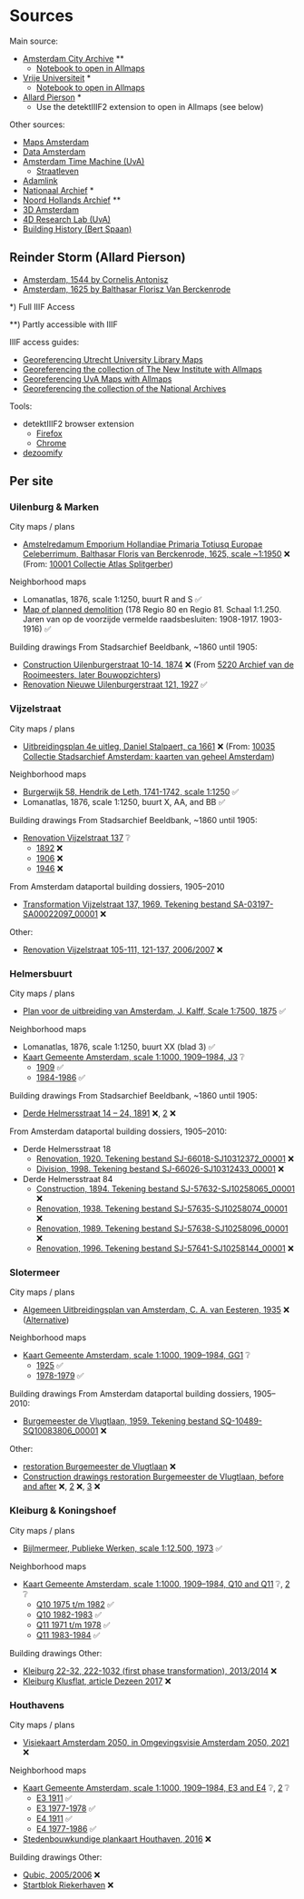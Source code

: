 # Sources

Main source:
- [Amsterdam City Archive](https://archief.amsterdam/) \*\*
	- [Notebook to open in Allmaps](https://observablehq.com/@allmaps/stadsarchief-amsterdam-to-iiif-image)
- [Vrije Universiteit](https://vu.contentdm.oclc.org/digital/collection/krt) \*
	- [Notebook to open in Allmaps](https://observablehq.com/@allmaps/contentdm-to-iiif)
 - [Allard Pierson](https://uvaerfgoed.nl//beeldbank/) \*
	- Use the detektIIIF2 extension to open in Allmaps (see below)

Other sources:
- [Maps Amsterdam](https://maps.amsterdam.nl/)
- [Data Amsterdam](https://data.amsterdam.nl/)
- [Amsterdam Time Machine (UvA)](https://www.amsterdamtimemachine.nl/)
	- [Straatleven](https://streetlife.amsterdamtimemachine.nl)
- [Adamlink](https://adamlink.nl/)
- [Nationaal Archief](https://www.nationaalarchief.nl/onderzoeken/kaarten-en-tekeningen) \*
- [Noord Hollands Archief](https://noord-hollandsarchief.nl/) \*\*
- [3D Amsterdam](https://3d.amsterdam.nl)
- [4D Research Lab (UvA)](https://4dresearchlab.nl)
- [Building History (Bert Spaan)](https://code.waag.org/buildings/)

## Reinder Storm (Allard Pierson)
- [Amsterdam, 1544 by Cornelis Antonisz](https://hdl.handle.net/11245/3.2836)
- [Amsterdam, 1625 by Balthasar Florisz Van Berckenrode](https://hdl.handle.net/11245/3.39844)

\*) Full IIIF Access

\*\*) Partly accessible with IIIF

IIIF access guides:

- [Georeferencing Utrecht University Library Maps](https://observablehq.com/@allmaps/georeferencing-uu)
- [Georeferencing the collection of The New Institute with Allmaps](https://observablehq.com/d/b4c83846ccf2e305)
- [Georeferencing UvA Maps with Allmaps](https://observablehq.com/d/1fcb94939fd2af51)
- [Georeferencing the collection of the National Archives](https://observablehq.com/d/f20a73ea8f8a4c50)

Tools:
- detektIIIF2 browser extension
	- [Firefox](https://addons.mozilla.org/en-US/firefox/addon/detektiiif2/)
 	- [Chrome](https://chrome.google.com/webstore/detail/detektiiif2/aaodcobgcadinjipaocibamdfcffpcpp)
- [dezoomify](https://dezoomify.ophir.dev)

## Per site

### Uilenburg & Marken

City maps / plans
- [Amstelredamum Emporium Hollandiae Primaria Totiusq Europae Celeberrimum, Balthasar Floris van Berckenrode, 1625, scale ~1:1950](https://archief.amsterdam/beeldbank/detail/efc4ec29-23b5-ce93-90f1-d5966b14b946) ❌ (From: [10001 Collectie Atlas Splitgerber](https://archief.amsterdam/inventarissen/details/10001))

Neighborhood maps
- Lomanatlas, 1876, scale 1:1250, buurt R and S ✅
- [Map of planned demolition](https://archief.amsterdam/inventarissen/scans/10040/1.178) (178 Regio 80 en Regio 81. Schaal 1:1.250. Jaren van op de voorzijde vermelde raadsbesluiten: 1908-1917. 1903-1916) ✅

Building drawings
From Stadsarchief Beeldbank, ~1860 until 1905:
- [Construction Uilenburgerstraat 10-14, 1874](https://archief.amsterdam/beeldbank/detail/5bf46a6e-151a-cfe3-520f-f7dc6a764fbd) ❌ (From [5220 Archief van de Rooimeesters, later Bouwopzichters](https://archief.amsterdam/inventarissen/details/5220))
- [Renovation Nieuwe Uilenburgerstraat 121, 1927](https://archief.amsterdam/beeldbank/detail/c5fafbd0-18de-c690-5573-eb87a3563213) ✅

### Vijzelstraat

City maps / plans
- [Uitbreidingsplan 4e uitleg, Daniel Stalpaert, ca 1661](https://archief.amsterdam/beeldbank/detail/44717887-d5d6-3e50-c82a-fb056ee20056) ❌ (From: [10035 Collectie Stadsarchief Amsterdam: kaarten van geheel Amsterdam](https://archief.amsterdam/inventarissen/details/10035))

Neighborhood maps
- [Burgerwijk 58, Hendrik de Leth, 1741-1742, scale 1:1250](https://archief.amsterdam/beeldbank/detail/66527dcd-1a8d-3031-229a-9a588b92eb49) ✅
- Lomanatlas, 1876, scale 1:1250, buurt X, AA, and BB ✅

Building drawings
From Stadsarchief Beeldbank, ~1860 until 1905:
- [Renovation Vijzelstraat 137](https://archief.amsterdam/beeldbank/?mode=gallery&view=list&q=vijzelstraat%20137&rows=1&page=1&fq%5B%5D=search_s_sk_documenttype:%22bouwtekening%22&fq%5B%5D=search_s_geografische_aanduiding_sk_geografische_naam:%22Vijzelstraat%22&sort=order_i_sk_date%20asc&record=1a3174e6-a8d2-5ff6-bd51-908b719bd39d) ❔
  - [1892](https://archief.amsterdam/beeldbank/detail/de2476cd-e184-bec4-0d6e-ba645e3a0408) ❌
  - [1906](https://archief.amsterdam/beeldbank/detail/ef0b2534-daad-5058-6f6e-21028a9c3072) ❌
  - [1946](https://archief.amsterdam/beeldbank/detail/9438ce6e-e5dd-cfd8-0c7a-ef0846b84c3e) ❌

From Amsterdam dataportal building dossiers, 1905–2010 
- [Transformation Vijzelstraat 137, 1969. Tekening bestand SA-03197-SA00022097_00001](https://data.amsterdam.nl/data/bouwdossiers/bouwdossier/SA3197/?center=52.3623616%2C4.8911146&filters=%7B%22openbare_ruimte%22%3A%22Vijzelstraat%22%2C%22woonplaats%22%3A%22Amsterdam%22%7D&modus=volledig&pagina=2&zoom=14) ❌

Other:
- [Renovation Vijzelstraat 105-111, 121-137, 2006/2007](https://www.gebouwdin.amsterdam.nl/main.asp?action=display_html_pagina&name=detailpagina&booMarge=-1&item_id=158&selected_balkitem_id=531&UserQuery=vijzelstraat) ❌

### Helmersbuurt

City maps / plans
- [Plan voor de uitbreiding van Amsterdam, J. Kalff, Scale 1:7500, 1875](https://archief.amsterdam/beeldbank/detail/3fd25c56-547a-0a10-e515-3dd32108eda5) ✅

Neighborhood maps
- Lomanatlas, 1876, scale 1:1250, buurt XX (blad 3) ✅
- [Kaart Gemeente Amsterdam, scale 1:1000, 1909–1984, J3](https://archief.amsterdam/beeldbank/?mode=gallery&view=list&page=1&fq%5B%5D=search_s_sk_documenttype:%22kaart%22&fq%5B%5D=search_s_dc_provenance:%22Collectie%20Stadsarchief%20Amsterdam%5C:%20Kaart%20van%20Amsterdam,%20Schaal%201%5C:1.000,%20vervaardigd%20door%20Dienst%20Publieke%20Werken%20en%20haar%20rechtsopvolgers%22&reverse=0&q=j3&sort=order_i_sk_date%20asc&oldView=gallery) ❔
  - [1909](https://archief.amsterdam/beeldbank/detail/3c85c96a-2512-006e-4e2c-8877eb3848ac) ✅
  - [1984-1986](https://archief.amsterdam/beeldbank/detail/e8ca16a5-e99f-361e-60eb-17028f8371de) ✅

Building drawings
From Stadsarchief Beeldbank, ~1860 until 1905:
- [Derde Helmersstraat 14 – 24, 1891](https://archief.amsterdam/beeldbank/detail/4f26df9f-597e-8a04-9095-25d7b5da3cd3) ❌, [2](https://archief.amsterdam/beeldbank/detail/d2558663-154e-ffc0-6a7e-5dbda5f4e609) ❌

From Amsterdam dataportal building dossiers, 1905–2010:
- Derde Helmersstraat 18
  - [Renovation, 1920. Tekening bestand SJ-66018-SJ10312372_00001](https://data.amsterdam.nl/data/bouwdossiers/bouwdossier/SJ66018/?center=52.3654186%2C4.8764576&locatie=52.3654325%2C4.8773958&term=Derde+Helmersstraat+84-H&zoom=14) ❌
  - [Division, 1998. Tekening bestand SJ-66026-SJ10312433_00001](https://data.amsterdam.nl/data/bouwdossiers/bouwdossier/SJ66026/?center=52.3654186%2C4.8764576&locatie=52.3654325%2C4.8773958&term=Derde+Helmersstraat+84-H&zoom=14 ) ❌
- Derde Helmersstraat 84
  - [Construction, 1894. Tekening bestand SJ-57632-SJ10258065_00001](https://data.amsterdam.nl/data/bouwdossiers/bouwdossier/SJ57632/?center=52.3646513%2C4.873861&term=Derde+Helmersstraat+84&zoom=14) ❌
  - [Renovation, 1938. Tekening bestand  SJ-57635-SJ10258074_00001](https://data.amsterdam.nl/data/bouwdossiers/bouwdossier/SJ57635/?center=52.3646506%2C4.8738611&term=Derde+Helmersstraat+84&zoom=14) ❌
  - [Renovation, 1989. Tekening bestand SJ-57638-SJ10258096_00001](https://data.amsterdam.nl/data/bouwdossiers/bouwdossier/SJ57638/?center=52.3646506%2C4.8738611&term=Derde+Helmersstraat+84&zoom=14) ❌
  - [Renovation, 1996. Tekening bestand SJ-57641-SJ10258144_00001](https://data.amsterdam.nl/data/bouwdossiers/bouwdossier/SJ57641/?center=52.3646506%2C4.8738611&term=Derde+Helmersstraat+84&zoom=14) ❌

### Slotermeer

City maps / plans
- [Algemeen Uitbreidingsplan van Amsterdam, C. A. van Eesteren, 1935](https://archief.amsterdam/beeldbank/detail/50fff1ab-5fec-3121-2aa6-8609c60920fa) ❌ ([Alternative](https://archief.amsterdam/inventarissen/scans/10035/6.5.2/start/0/limit/10/highlight/1))

Neighborhood maps
- [Kaart Gemeente Amsterdam, scale 1:1000, 1909–1984, GG1](https://archief.amsterdam/beeldbank/?mode=gallery&view=list&page=1&fq%5B%5D=search_s_sk_documenttype:%22kaart%22&fq%5B%5D=search_s_dc_provenance:%22Collectie%20Stadsarchief%20Amsterdam%5C:%20Kaart%20van%20Amsterdam,%20Schaal%201%5C:1.000,%20vervaardigd%20door%20Dienst%20Publieke%20Werken%20en%20haar%20rechtsopvolgers%22&reverse=0&q=GG1&sort=order_i_sk_date%20asc&oldView=gallery) ❔
  - [1925](https://archief.amsterdam/beeldbank/detail/d8af7734-acb1-0146-9eaa-455e6efe95d6) ✅
  - [1978-1979](https://archief.amsterdam/beeldbank/detail/d19adfbe-5754-3968-92d2-e0387d21ab5f) ✅

Building drawings
From Amsterdam dataportal building dossiers, 1905–2010: 
- [Burgemeester de Vlugtlaan, 1959. Tekening bestand SQ-10489-SQ10083806_00001](https://data.amsterdam.nl/data/bouwdossiers/bouwdossier/SQ10489/?center=52.3802428%2C4.829523&term=jacob+frankhof&zoom=14) ❌

Other:
- [restoration Burgemeester de Vlugtlaan](https://www.gebouwdin.amsterdam.nl/main.asp?action=display_html_pagina&name=detailpagina&booMarge=-1&item_id=1659) ❌
- [Construction drawings restoration Burgemeester de Vlugtlaan, before and after](https://www.nrpguldenfeniks.nl/archief/jaargangen/2018/renovatie/aireywoningen-burgemeester-de-vlugtlaan-amsterdam-1/)  ❌, [2](https://www.nrpguldenfeniks.nl/upload/gulden-feniks/9/832/old_2f81737ec49bc204aacb5fdf385dcb10.pdf) ❌, [3](https://www.nrpguldenfeniks.nl/upload/gulden-feniks/9/832/new_2f81737ec49bc204aacb5fdf385dcb10.pdf) ❌

### Kleiburg & Koningshoef

City maps / plans
- [Bijlmermeer, Publieke Werken, scale 1:12.500, 1973](https://archief.amsterdam/beeldbank/detail/9a98da8f-d9b9-c250-f05f-ddde0035c5a9) ✅

Neighborhood maps
- [Kaart Gemeente Amsterdam, scale 1:1000, 1909–1984, Q10 and Q11](https://archief.amsterdam/beeldbank/?mode=gallery&view=list&page=1&fq%5B%5D=search_s_sk_documenttype:%22kaart%22&fq%5B%5D=search_s_dc_provenance:%22Collectie%20Stadsarchief%20Amsterdam%5C:%20Kaart%20van%20Amsterdam,%20Schaal%201%5C:1.000,%20vervaardigd%20door%20Dienst%20Publieke%20Werken%20en%20haar%20rechtsopvolgers%22&reverse=0&q=Q10&sort=order_i_sk_date%20asc&oldView=gallery) ❔, [2](https://archief.amsterdam/beeldbank/?mode=gallery&view=list&page=1&fq%5B%5D=search_s_sk_documenttype:%22kaart%22&fq%5B%5D=search_s_dc_provenance:%22Collectie%20Stadsarchief%20Amsterdam%5C:%20Kaart%20van%20Amsterdam,%20Schaal%201%5C:1.000,%20vervaardigd%20door%20Dienst%20Publieke%20Werken%20en%20haar%20rechtsopvolgers%22&reverse=0&q=Q11&sort=order_i_sk_date%20asc&oldView=gallery) ❔
  - [Q10 1975 t/m 1982](https://archief.amsterdam/beeldbank/detail/1ef4693b-c5f7-14a0-c213-ec6664aae0dc) ✅
  - [Q10 1982-1983](https://archief.amsterdam/beeldbank/detail/cf21f8a5-5144-e80e-c127-bf9f97886311) ✅
  - [Q11 1971 t/m 1978](https://archief.amsterdam/beeldbank/detail/4c0420c9-b88f-99e0-9c13-883311d882e6) ✅
  - [Q11 1983-1984](https://archief.amsterdam/beeldbank/detail/928be2dd-45eb-aeaa-6f27-f09eb4d48498) ✅

Building drawings
Other:
- [Kleiburg 22-32, 222-1032 (first phase transformation), 2013/2014](https://www.gebouwdin.amsterdam.nl/main.asp?action=display_html_pagina&name=detailpagina&booMarge=-1&item_id=1055&selected_balkitem_id=531&UserQuery=kleiburg) ❌
- [Kleiburg Klusflat, article Dezeen 2017](https://www.dezeen.com/2017/03/11/colossal-amsterdam-housing-estate-up-to-date-customisable-apartments-architecture/#/) ❌

### Houthavens

City maps / plans
- [Visiekaart Amsterdam 2050, in Omgevingsvisie Amsterdam 2050, 2021](https://assets.amsterdam.nl/publish/pages/1007002/0-136821_omgevingsvisie-2050-20211116_def.pdf) ❌

Neighborhood maps
- [Kaart Gemeente Amsterdam, scale 1:1000, 1909–1984, E3 and E4](https://archief.amsterdam/beeldbank/?mode=gallery&view=list&page=1&fq%5B%5D=search_s_sk_documenttype:%22kaart%22&fq%5B%5D=search_s_dc_provenance:%22Collectie%20Stadsarchief%20Amsterdam%5C:%20Kaart%20van%20Amsterdam,%20Schaal%201%5C:1.000,%20vervaardigd%20door%20Dienst%20Publieke%20Werken%20en%20haar%20rechtsopvolgers%22&reverse=0&q=E3&sort=order_i_sk_date%20asc&oldView=gallery) ❔, [2](https://archief.amsterdam/beeldbank/?mode=gallery&view=list&page=1&fq%5B%5D=search_s_sk_documenttype:%22kaart%22&fq%5B%5D=search_s_dc_provenance:%22Collectie%20Stadsarchief%20Amsterdam%5C:%20Kaart%20van%20Amsterdam,%20Schaal%201%5C:1.000,%20vervaardigd%20door%20Dienst%20Publieke%20Werken%20en%20haar%20rechtsopvolgers%22&reverse=0&q=E4&sort=order_i_sk_date%20asc&oldView=gallery) ❔
  - [E3 1911](https://archief.amsterdam/beeldbank/detail/81353eaa-0e01-b8b3-c96a-17cf2fa760c3) ✅
  - [E3 1977-1978](https://archief.amsterdam/beeldbank/detail/2cc3cdb3-e47d-04d0-6c65-63f663c24816) ✅
  - [E4 1911](https://archief.amsterdam/beeldbank/detail/a6a7c39f-3bf8-7174-c804-89fa123d8a1e) ✅
  - [E4 1977-1986](https://archief.amsterdam/beeldbank/detail/8bee8828-9bfe-3dd9-a817-d3385e410cde) ✅
- [Stedenbouwkundige plankaart Houthaven, 2016](https://www.amsterdam.nl/projecten/houthaven/downloads/?PagClsIdt=16269910#PagCls_16269910) ❌

Building drawings
Other:
- [Qubic, 2005/2006](https://www.gebouwdin.amsterdam.nl/main.asp?action=display_html_pagina&name=detailpagina&booMarge=-1&item_id=58) ❌
- [Startblok Riekerhaven](https://startblokriekerhaven.nl/wonen-in-het-startblok/woonruimtes/) ❌
